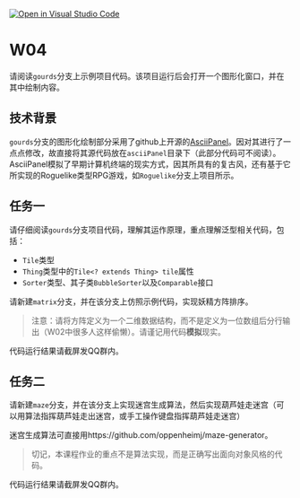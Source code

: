 [![Open in Visual Studio Code](https://classroom.github.com/assets/open-in-vscode-f059dc9a6f8d3a56e377f745f24479a46679e63a5d9fe6f495e02850cd0d8118.svg)](https://classroom.github.com/online_ide?assignment_repo_id=5866138&assignment_repo_type=AssignmentRepo)
# W04


请阅读`gourds`分支上示例项目代码。该项目运行后会打开一个图形化窗口，并在其中绘制内容。

## 技术背景

`gourds`分支的图形化绘制部分采用了github上开源的[AsciiPanel](https://github.com/trystan/AsciiPanel)。因对其进行了一点点修改，故直接将其源代码放在`asciiPanel`目录下（此部分代码可不阅读）。AsciiPanel模拟了早期计算机终端的现实方式，因其所具有的复古风，还有基于它所实现的Roguelike类型RPG游戏，如`Roguelike`分支上项目所示。

## 任务一

请仔细阅读`gourds`分支项目代码，理解其运作原理，重点理解泛型相关代码，包括：
- `Tile`类型
- `Thing`类型中的`Tile<? extends Thing> tile`属性
- `Sorter`类型、其子类`BubbleSorter`以及`Comparable`接口

请新建`matrix`分支，并在该分支上仿照示例代码，实现妖精方阵排序。


> 注意：请将方阵定义为一个二维数据结构，而不是定义为一位数组后分行输出（W02中很多人这样偷懒）。请谨记用代码**模拟**现实。

代码运行结果请截屏发QQ群内。

## 任务二

请新建`maze`分支，并在该分支上实现迷宫生成算法，然后实现葫芦娃走迷宫（可以用算法指挥葫芦娃走出迷宫，或手工操作键盘指挥葫芦娃走迷宫）

迷宫生成算法可直接用https://github.com/oppenheimj/maze-generator。

>切记，本课程作业的重点不是算法实现，而是正确写出面向对象风格的代码。

代码运行结果请截屏发QQ群内。